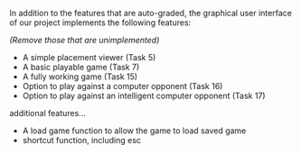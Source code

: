 In addition to the features that are auto-graded, the graphical user interface
of our project implements the following features:

*(Remove those that are unimplemented)*

 - A simple placement viewer (Task 5)
 - A basic playable game (Task 7)
 - A fully working game (Task 15)
 - Option to play against a computer opponent (Task 16)
 - Option to play against an intelligent computer opponent (Task 17)

additional features...
 - A load game function to allow the game to load saved game
 - shortcut function, including esc
